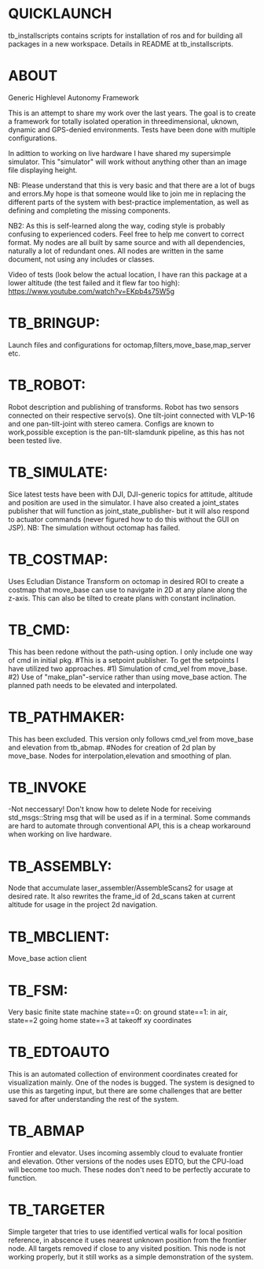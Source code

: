 # QUICKLAUNCH
tb_installscripts contains scripts for installation of ros and for building all packages in a new workspace. Details in README at tb_installscripts. 
 
# ABOUT
Generic Highlevel Autonomy Framework 

This is an attempt to share my work over the last years. The goal is to create a framework for totally isolated operation in threedimensional, uknown, dynamic and 
GPS-denied environments. Tests have been done with multiple configurations.

In adittion to working on live hardware I have shared my supersimple simulator. This "simulator" will work without anything other than an image file displaying height. 

NB: Please understand that this is very basic and that there are a lot of bugs and errors.My hope is that someone would like to join me in replacing the different parts of the system with best-practice implementation, as well as defining and completing the missing components. 

NB2: As this is self-learned along the way, coding style is probably confusing to experienced coders. Feel free to help me convert to correct format. My nodes are all built by same source and with all dependencies, naturally a lot of redundant ones. All nodes are written in the same document, not using any includes or classes. 

Video of tests (look below the actual location, I have ran this package at a lower altitude (the test failed and it flew far too high):
https://www.youtube.com/watch?v=EKpb4s75W5g

# TB_BRINGUP:
Launch files and configurations for octomap,filters,move_base,map_server etc. 

# TB_ROBOT: 
Robot description and publishing of transforms. 
Robot has two sensors connected on their respective servo(s). One tilt-joint connected with VLP-16 and one pan-tilt-joint with stereo camera. Configs are known to work,possible exception is the pan-tilt-slamdunk pipeline, as this has not been tested live. 

# TB_SIMULATE: 
Sice latest tests have been with DJI, DJI-generic topics for attitude, altitude and position are used in the simulator. I have also created a joint_states publisher 
that will function as joint_state_publisher- but it will also respond to actuator commands (never figured how to do this without the GUI on JSP). 
NB: The simulation without octomap has failed.  

# TB_COSTMAP:
Uses Ecludian Distance Transform on octomap in desired ROI to create a costmap that move_base can use to navigate in 2D at any plane along the z-axis. This can also be tilted to create plans with constant inclination. 

# TB_CMD: 
This has been redone without the path-using option. I only include one way of cmd in initial pkg. 
#This is a setpoint publisher. To get the setpoints I have utilized two approaches. 
#1) Simulation of cmd_vel from move_base. 
#2) Use of "make_plan"-service rather than using move_base action. The planned path needs to be elevated and interpolated. 

# TB_PATHMAKER: 
This has been excluded. This version only follows cmd_vel from move_base and elevation from tb_abmap. 
#Nodes for creation of 2d plan by move_base. Nodes for interpolation,elevation and smoothing of plan.  

# TB_INVOKE
-Not neccessary! Don't know how to delete
Node for receiving std_msgs::String msg that will be used as if in a terminal. Some commands are hard to automate through conventional API, this is a cheap workaround when working on live hardware. 

# TB_ASSEMBLY:
Node that accumulate laser_assembler/AssembleScans2 for usage at desired rate. It also rewrites the frame_id of 2d_scans taken at current altitude for usage in the project 2d navigation. 

# TB_MBCLIENT: 
Move_base action client

# TB_FSM: 
Very basic finite state machine 
state==0: on ground 
state==1: in air, 
state==2 going home 
state==3 at takeoff xy coordinates

# TB_EDTOAUTO
This is an automated collection of environment coordinates created for visualization mainly. One of the nodes is bugged. 
The system is designed to use this as targeting input, but there are some challenges that are better saved for after understanding the rest of the system.

# TB_ABMAP
Frontier and elevator. Uses incoming assembly cloud to evaluate frontier and elevation. Other versions of the nodes uses EDTO, but the CPU-load will become too much. These nodes don't need to be perfectly accurate to function. 

# TB_TARGETER
Simple targeter that tries to use identified vertical walls for local position reference, in abscence it uses nearest unknown position from the frontier node. All targets removed if close to any visited position. This node is not working properly, but it still works as a simple demonstration of the system.



